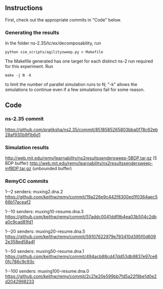 ## Instructions ##
First, check out the appropriate commits in "Code" below.

### Generating the results ###
In the folder ns-2.35/tc/ex/decomposability, run
   ```
   python sim_scripts/agilitysweep.py > Makefile
   ```
The Makefile generated has one target for each distinct ns-2 run required for 
this
experiment. Run
   ```         
   make -j N -k
   ```
to limit the number of parallel simulation runs to N; "-k" allows the 
simulations to continue even if a few simulations fail for some reason.

## Code ##

### ns-2.35 commit ###

https://github.com/pratiksha/ns2.35/commit/8518585265803bba0f78c62eb28af930b9f1b6d1

### Simulation results ###

http://web.mit.edu/remy/learnability/ns2resultssendersweep-5BDP.tar.gz (5 BDP buffer)
http://web.mit.edu/remy/learnability/ns2resultssendersweep-infBDP.tar.gz (unbounded buffer)

### RemyCC commits ###

1--2 senders:   muxing2.dna.2          https://github.com/keithw/remy/commit/19a226e9c442f8300ed1f0364aec566b17aceaf2

1--10 senders:  muxing10-resume.dna.3  https://github.com/keithw/remy/commit/57addc0041ddf9b4ea03b504c2dba0c9cad81fd1

1--20 senders:  muxing20-resume.dna.5  https://github.com/keithw/remy/commit/59107622979e793410d395f0d6092e358ed58a4f

1--50 senders:  muxing50-resume.dna.1  https://github.com/keithw/remy/commit/494acb88cd47dd53db9837e97ce60fc786c9c93c

1--100 senders: muxing100-resume.dna.0 https://github.com/keithw/remy/commit/2c21e20e599bb7fd5a22f9be1d0e2d2042998233  
